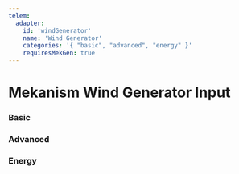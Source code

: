 ```yaml
---
telem:
  adapter:
    id: 'windGenerator'
    name: 'Wind Generator'
    categories: '{ "basic", "advanced", "energy" }'
    requiresMekGen: true
---
```


<script setup>
  import { data as metrics } from './common/metrics.data.ts'
</script>

# Mekanism Wind Generator Input <RepoLink path="lib/input/mekanism/WindGeneratorInputAdapter.lua" />

<!--@include: ./common/preamble.md -->

### Basic

<MetricTable
  prefix="mekwindgen:"
  :metrics="[
    { name: 'blacklisted_dimension', value: '0 or 1' },
    ...metrics.genericMachine.basic,
    ...metrics.generator.basic
  ]"
/>

### Advanced

<MetricTable
  prefix="mekwindgen:"
  :metrics="[
    ...metrics.genericMachine.advanced
  ]"
/>

### Energy

<MetricTable
  prefix="mekwindgen:"
  :metrics="[
    ...metrics.genericMachine.energy,
    ...metrics.generator.energy
  ]"
/>